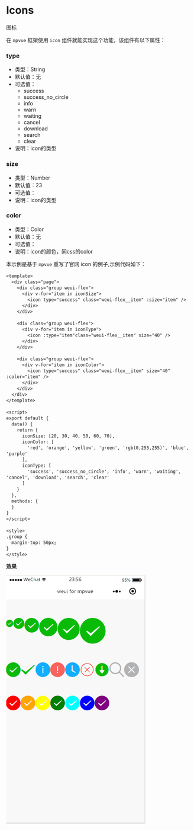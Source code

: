 # Icons
图标

在 `mpvue` 框架使用 `icon` 组件就能实现这个功能，该组件有以下属性：

### type
* 类型：String
* 默认值：无
* 可选值：
  * success
  * success_no_circle
  * info
  * warn
  * waiting
  * cancel
  * download
  * search
  * clear
* 说明：icon的类型

### size
* 类型：Number
* 默认值：23
* 可选值：
* 说明：icon的类型

### color
* 类型：Color
* 默认值：无
* 可选值：
* 说明：icon的颜色，同css的color

本示例是基于 `mpvue` 重写了官网 icon 的例子,示例代码如下：

``` vue
<template>
  <div class="page">
    <div class="group weui-flex">
      <div v-for="item in iconSize">
        <icon type="success" class="weui-flex__item" :size="item" />
      </div>
    </div>

    <div class="group weui-flex">
      <div v-for="item in iconType">
        <icon :type="item"class="weui-flex__item" size="40" />
      </div>
    </div>

    <div class="group weui-flex">
      <div v-for="item in iconColor">
        <icon type="success" class="weui-flex__item" size="40" :color="item" />
      </div>
    </div>
  </div>
</template>

<script>
export default {
  data() {
    return {
      iconSize: [20, 30, 40, 50, 60, 70],
      iconColor: [
        'red', 'orange', 'yellow', 'green', 'rgb(0,255,255)', 'blue', 'purple'
      ],
      iconType: [
        'success', 'success_no_circle', 'info', 'warn', 'waiting', 'cancel', 'download', 'search', 'clear'
      ]
    }
  },
  methods: {
  }
}
</script>

<style>
.group {
  margin-top: 50px;
}
</style>

```

**效果**

![icons01](_img/icons01.png)